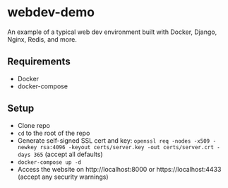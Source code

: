 # webdev-demo

An example of a typical web dev environment built with Docker, Django, Nginx, Redis, and more.

## Requirements

* Docker
* docker-compose

## Setup

* Clone repo
* `cd` to the root of the repo
* Generate self-signed SSL cert and key: `openssl req -nodes -x509 -newkey rsa:4096 -keyout certs/server.key -out certs/server.crt -days 365` (accept all defaults)
* `docker-compose up -d`
* Access the website on http://localhost:8000 or https://localhost:4433 (accept any security warnings)
